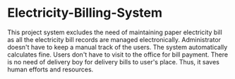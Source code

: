 # Electricity-Billing-System
This project system excludes the need of maintaining paper
electricity bill as all the electricity bill records are managed electronically.
Administrator doesn't have to keep a manual track of the users. The
system automatically calculates fine. Users don't have to visit to the office
for bill payment. There is no need of delivery boy for delivery bills to user's
place. Thus, it saves human efforts and resources.
